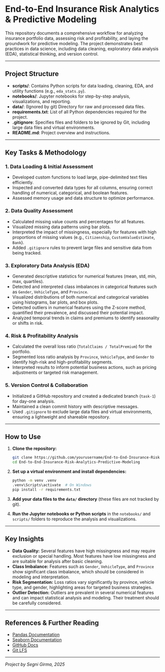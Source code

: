 # End-to-End Insurance Risk Analytics & Predictive Modeling

This repository documents a comprehensive workflow for analyzing insurance portfolio data, assessing risk and profitability, and laying the groundwork for predictive modeling. The project demonstrates best practices in data science, including data cleaning, exploratory data analysis (EDA), statistical thinking, and version control.

---

## Project Structure

- **scripts/**: Contains Python scripts for data loading, cleaning, EDA, and utility functions (e.g., `eda_stats.py`).
- **notebooks/**: Jupyter notebooks for step-by-step analysis, visualizations, and reporting.
- **data/**: (Ignored by git) Directory for raw and processed data files.
- **requirements.txt**: List of all Python dependencies required for the project.
- **.gitignore**: Specifies files and folders to be ignored by Git, including large data files and virtual environments.
- **README.md**: Project overview and instructions.

---

## Key Tasks & Methodology

### 1. Data Loading & Initial Assessment
- Developed custom functions to load large, pipe-delimited text files efficiently.
- Inspected and converted data types for all columns, ensuring correct handling of numerical, categorical, and boolean features.
- Assessed memory usage and data structure to optimize performance.

### 2. Data Quality Assessment
- Calculated missing value counts and percentages for all features.
- Visualized missing data patterns using bar plots.
- Interpreted the impact of missingness, especially for features with high proportions of missing values (e.g., `Citizenship`, `CustomValueEstimate`, `Bank`).
- Added `.gitignore` rules to prevent large files and sensitive data from being tracked.

### 3. Exploratory Data Analysis (EDA)
- Generated descriptive statistics for numerical features (mean, std, min, max, quartiles).
- Detected and interpreted class imbalances in categorical features such as `Gender`, `VehicleType`, and `Province`.
- Visualized distributions of both numerical and categorical variables using histograms, bar plots, and box plots.
- Detected outliers in numerical features using the Z-score method, quantified their prevalence, and discussed their potential impact.
- Analyzed temporal trends in claims and premiums to identify seasonality or shifts in risk.

### 4. Risk & Profitability Analysis
- Calculated the overall loss ratio (`TotalClaims / TotalPremium`) for the portfolio.
- Segmented loss ratio analysis by `Province`, `VehicleType`, and `Gender` to identify high-risk and high-profitability segments.
- Interpreted results to inform potential business actions, such as pricing adjustments or targeted risk management.

### 5. Version Control & Collaboration
- Initialized a GitHub repository and created a dedicated branch (`task-1`) for day-one analysis.
- Maintained a clean commit history with descriptive messages.
- Used `.gitignore` to exclude large data files and virtual environments, ensuring a lightweight and shareable repository.

---

## How to Use

1. **Clone the repository:**
   ```bash
   git clone https://github.com/yourusername/End-to-End-Insurance-Risk-Analytics-Predictive-Modeling.git
   cd End-to-End-Insurance-Risk-Analytics-Predictive-Modeling
   ```

2. **Set up a virtual environment and install dependencies:**
   ```bash
   python -m venv .venv
   .venv\Scripts\activate  # On Windows
   pip install -r requirements.txt
   ```

3. **Add your data files to the `data/` directory** (these files are not tracked by git).

4. **Run the Jupyter notebooks or Python scripts** in the `notebooks/` and `scripts/` folders to reproduce the analysis and visualizations.

---

## Key Insights

- **Data Quality:** Several features have high missingness and may require exclusion or special handling. Most features have low missingness and are suitable for analysis after basic cleaning.
- **Class Imbalance:** Features such as `Gender`, `VehicleType`, and `Province` show significant class imbalance, which should be considered in modeling and interpretation.
- **Risk Segmentation:** Loss ratios vary significantly by province, vehicle type, and gender, highlighting areas for targeted business strategies.
- **Outlier Detection:** Outliers are prevalent in several numerical features and can impact statistical analysis and modeling. Their treatment should be carefully considered.

---

## References & Further Reading

- [Pandas Documentation](https://pandas.pydata.org/)
- [Seaborn Documentation](https://seaborn.pydata.org/)
- [GitHub Docs](https://docs.github.com/)
- [Git LFS](https://git-lfs.github.com/)

---

*Project by Segni Girma, 2025*